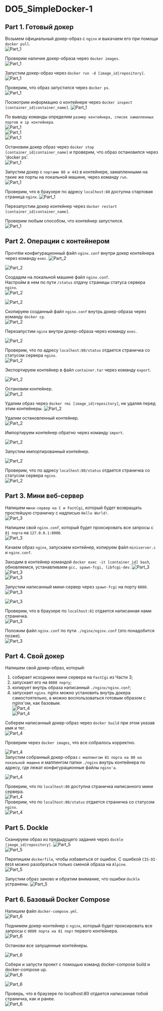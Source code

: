 # DO5_SimpleDocker-1 
## Part 1. Готовый докер

Возьмем официальный докер-образ с `nginx` и выкачаем его при помощи `docker pull`.  
![Part_1](imgs/part1/1_docker_pull.PNG)

Проверим наличие докер-образа через `docker images`.  
![Part_1](imgs/part1/1_docker_images.PNG)

Запустим докер-образ через `docker run -d [image_id|repository]`.  
![Part_1](imgs/part1/1_docker_run.PNG)

Проверим, что образ запустился через `docker ps`.  
![Part_1](imgs/part1/1_docker_ps.PNG)

Посмотрим информацию о контейнере через `docker inspect [container_id|container_name]`.
![Part_1](imgs/part1/1_docker_inspect.PNG)  

По выводу команды определим `размер контейнера, список замапленных портов и ip контейнера`.  
![Part_1](imgs/part1/1_docker_size.PNG)  
![Part_1](imgs/part1/1_docker_ipaddress.PNG)  
![Part_1](imgs/part1/1_docker_ports.PNG)  

Остановим докер образ через `docker stop [container_id|container_name]` и проверим, что образ остановился через 'docker ps'.  
![Part_1](imgs/part1/1_docker_stop.PNG)  

Запустим докер с `портами 80 и 443` в контейнере, замапленными на такие же порты на локальной машине, через команду `run`.  
![Part_1](imgs/part1/1_docker_run_d_p.PNG)  

Проверим, что в браузере по адресу `localhost:80` доступна стартовая страница `nginx`.
![Part_1](imgs/part1/1_localhost_80.PNG)    

Перезапустим докер контейнер через `docker restart [container_id|container_name]`.  

Проверим любым способом, что контейнер запустился.  
![Part_1](imgs/part1/1_docker_restart.PNG)  

## Part 2. Операции с контейнером

Прочтём конфигурационный файл `nginx.conf` внутри докер контейнера через команду `exec`.
![Part_2](imgs/part2/exec_1.png)

![Part_2](imgs/part2/exec_2.png)

Создадим на локальной машине файл `nginx.conf`.  
Настройм в нем по пути `/status` отдачу страницы статуса сервера `nginx`.  
![Part_2](imgs/part2/cat_nginx1.png)

![Part_2](imgs/part2/cat_nginx2.PNG)

Скопируем созданный файл `nginx.conf` внутрь докер-образа через команду `docker cp`.  
![Part_2](imgs/part2/docker_cp_docker_exec.png)  

Перезапустим `nginx` внутри докер-образа через команду `exec`.

![Part_2](imgs/part2/docker_reload.png)  

Проверим, что по адресу `localhost:80/status` отдается страничка со статусом сервера `nginx`.  
![Part_2](imgs/part2/localhost_status.png)  

Экспортируем контейнер в файл `container.tar` через команду `export`.

![Part_2](imgs/part2/container_tar.PNG)

Остановим контейнер.  
![Part_2](imgs/part2/docker_stop.PNG)  

Удалим образ через `docker rmi [image_id|repository]`, не удаляя перед этим контейнеры.
![Part_2](imgs/part2/docker_rmi.PNG)  

Удалим остановленный контейнер.  
![Part_2](imgs/part2/docker_rm.PNG)  

Импортируем контейнер обратно через команду `import`.

![Part_2](imgs/part2/docker_import.PNG)  

Запустим импортированный контейнер.

![Part_2](imgs/part2/docker_run_last.PNG)  

Проверим, что по адресу `localhost:80/status` отдается страничка со статусом сервера `nginx`.  
![Part_2](imgs/part2/localhost_status_last.png)  

## Part 3. Мини веб-сервер

Напишем `мини-сервер на C и FastCgi`, который будет возвращать простейшую страничку с надписью `Hello World!`.  
![Part_3](imgs/part3/docker_server.PNG)  

Напишем свой `nginx.conf`, который будет проксировать все запросы с `81 порта` на `127.0.0.1:8080`.  
![Part_3](imgs/part3/docker_nginx.PNG)  

Качаем образ `nginx`, запускаем контейнер, копируем файл `miniserver.c` и `nginx.conf`.  

Заходим в контейнер командой `docker exec -it [container_id] bash`, обновляемся, устанавливаем `gcc, spawn-fcgi, libfcgi-dev`.
![Part_3](imgs/part3/docker_run.PNG)  
![Part_3](imgs/part3/install_gcc_fcgi.PNG)  
![Part_3](imgs/part3/docker_cp_nginx.PNG)  

Запустим написанный мини-сервер через `spawn-fcgi` на порту `8080`.  
![Part_3](imgs/part3/docker_bash.PNG)  

![Part_3](imgs/part3/gcc_server.PNG)  

Проверим, что в браузере по `localhost:81` отдается написанная нами страничка.   
![Part_3](imgs/part3/hello_world.PNG)  

Положим файл `nginx.conf` по пути `./nginx/nginx.conf` (это понадобится позже).  
![Part_3](imgs/part3/nginx-nginx_conf.PNG)  

## Part 4. Свой докер

Напишем свой докер-образ, который:

1) собирает исходники мини сервера на `FastCgi` из Части 3;
2) запускает его на `8080 порту`;
3) копирует внутрь образа написанный `./nginx/nginx.conf`;
4) запускает `nginx`.
nginx можно установить внутрь докера самостоятельно, а можно воспользоваться готовым образом с nginx'ом, как базовым.  
![Part_4](imgs/part4/dockerfile.PNG)  
![Part_4](imgs/part4/run_sh.PNG)  

Соберем написанный докер-образ через `docker build` при этом указав имя и тег.  
![Part_4](imgs/part4/docker_build_t.PNG)  

Проверим через `docker images`, что все собралось корректно.

![Part_4](imgs/part4/docker_images.PNG)  
Запустим собранный докер-образ `с маппингом 81 порта на 80 на локальной машине` и маппингом папки `./nginx` внутрь контейнера по адресу, где лежат конфигурационные файлы `nginx'а`.

![Part_4](imgs/part4/run_it.PNG)

Проверим, что по `localhost:80` доступна страничка написанного мини сервера.  
![Part_4](imgs/part4/localhost_80.PNG)   
Проверим, что по `localhost:80/status` отдается страничка со статусом `nginx`.  
![Part_4](imgs/part4/localhost_status.PNG)   

## Part 5. Dockle

Сканируем образ из предыдущего задания через `dockle [image_id|repository]`.
![Part_5](imgs/part5/docker_run1.PNG)  
![Part_5](imgs/part5/docker_run2.PNG)  

Перепишем `dockerfile`, чтобы избавиться от ошибок.
С ошибкой `CIS-DI-0010` можно разобраться только сменой образа на `Alpine`.  
![Part_5](imgs/part5/dockerfile.PNG)   

Запустим образ заново и обратим внимание, что ошибки `dockle` устранены.
![Part_5](imgs/part5/docker_run_success.PNG)    

## Part 6. Базовый Docker Compose

Напишем файл `docker-compose.yml`.   
![Part_6](imgs/part6/docker-compose_yaml.PNG)  

Поднимем докер-контейнер с `nginx`, который будет проксировать все запросы с `8080 порта на 81 порт` первого контейнера.  
![Part_6](imgs/part6/nginx.PNG)  

Останови все запущенные контейнеры.

![Part_6](imgs/part6/docker_ps.PNG)


Собери и запусти проект с помощью команд docker-compose build и docker-compose up.  
![Part_6](imgs/part6/compose-up.PNG)  

![Part_6](imgs/part6/docker-compose.PNG)

Проверь, что в браузере по localhost:80 отдается написанная тобой страничка, как и ранее.  
![Part_6](imgs/part6/localhost_80.PNG) 
